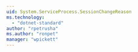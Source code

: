 ```yaml
---
uid: System.ServiceProcess.SessionChangeReason
ms.technology: 
  - "dotnet-standard"
author: "rpetrusha"
ms.author: "ronpet"
manager: "wpickett"
---
```

